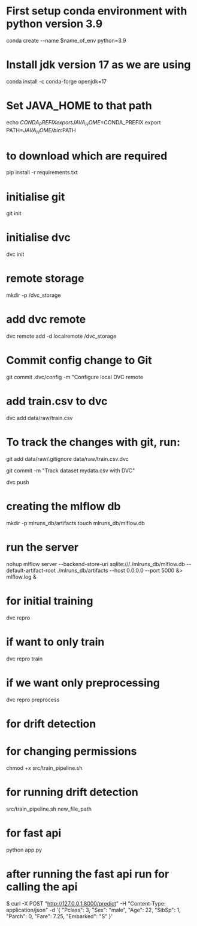 
# First setup conda environment with python version 3.9
conda create --name $name_of_env python=3.9

# Install jdk version 17 as we are using 
conda install -c conda-forge openjdk=17

# Set JAVA_HOME to that path
echo $CONDA_PREFIX
export JAVA_HOME=$CONDA_PREFIX
export PATH=$JAVA_HOME/bin:$PATH

# to download which are required
pip install -r requirements.txt

# initialise git
git init
# initialise dvc
dvc init



# remote storage
mkdir -p /dvc_storage

# add dvc remote 
dvc remote add -d localremote /dvc_storage

# Commit config change to Git
git commit .dvc/config -m "Configure local DVC remote

# add train.csv to dvc
dvc add data/raw/train.csv

# To track the changes with git, run:
git add data/raw/.gitignore data/raw/train.csv.dvc

git commit -m "Track dataset mydata.csv with DVC"

dvc push

# creating the mlflow db
mkdir -p mlruns_db/artifacts
touch mlruns_db/mlflow.db

# run the server

nohup mlflow server --backend-store-uri sqlite:///./mlruns_db/mlflow.db --default-artifact-root ./mlruns_db/artifacts --host 0.0.0.0 --port 5000 &> mlflow.log &

# for initial training
dvc repro

# if want to only train
 dvc repro train

# if we want only preprocessing
dvc repro preprocess

# for drift detection
# for changing permissions
chmod +x src/train_pipeline.sh 

# for running drift detection
src/train_pipeline.sh new_file_path

# for fast api
python app.py

# after running the fast api run for calling the api
$ curl -X POST "http://127.0.0.1:8000/predict"   -H "Content-Type: application/json"   -d '{
    "Pclass": 3,
    "Sex": "male",
    "Age": 22,
    "SibSp": 1,
    "Parch": 0,
    "Fare": 7.25,
    "Embarked": "S"
  }'

